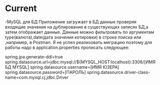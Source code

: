 # Current
-MySQL для БД
Приложение загружает в БД данные проверяя входящие значения на дублирование в существующих записях БД,а затем отображает данные.
Данные можно фильтровать по аргументам type(валюта),date(дата значения котировки) в строке поиска или ,например, в Postman.
Я не успел реализовать миграцию поэтому для работы надо в application.properties прописать следующее:

spring.jpa.generate-ddl=true
spring.datasource.url=jdbc:mysql://${MYSQL_HOST:localhost}:3306/[ИМЯ БД MYSQL]
spring.datasource.username=[ИМЯ ЮЗЕРА]
spring.datasource.password=[ПАРОЛЬ]
spring.datasource.driver-class-name=com.mysql.cj.jdbc.Driver







